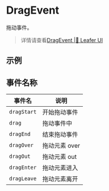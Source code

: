 # DragEvent
拖动事件。
> 详情请查看[DragEvent |🌿 Leafer UI](https://www.leaferjs.com/ui/reference/event/ui/Drag.html)

## 示例
<script setup lang="ts">
import code from './index.vue?raw'
</script>

<Repl :code="code"  />

## 事件名称

| 事件名  | 说明 |
| --- | --- |
| `dragStart` | 开始拖动事件 |
| `drag` | 拖动事件中 |
| `dragEnd` | 结束拖动事件 |
| `dragOver` | 拖动元素 over |
| `dragOut` | 拖动元素 out |
| `dragEnter` | 拖动元素进入 |
| `dragLeave` | 拖动元素离开 |


